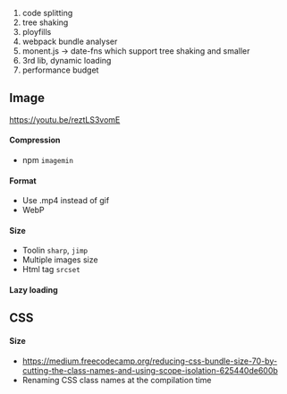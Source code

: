 1. code splitting
2. tree shaking 
3. ployfills
4. webpack bundle analyser
5. monent.js -> date-fns which support tree shaking and smaller
6. 3rd lib, dynamic loading
7. performance budget


## Image
https://youtu.be/reztLS3vomE

#### Compression
- npm `imagemin`

#### Format
- Use .mp4 instead of gif
- WebP


#### Size
- Toolin `sharp`, `jimp` 
- Multiple images size
- Html tag `srcset`

#### Lazy loading


## CSS
#### Size
- https://medium.freecodecamp.org/reducing-css-bundle-size-70-by-cutting-the-class-names-and-using-scope-isolation-625440de600b
- Renaming CSS class names at the compilation time
